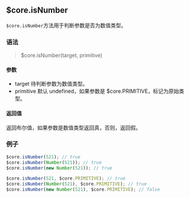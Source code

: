 ## $core.isNumber

`$core.isNumber`方法用于判断参数是否为数值类型。

### 语法

> $core.isNumber(target, primitive)

#### 参数

- target 待判断参数为数值类型。
- primitive 默认 undefined，如果参数是 $core.PRIMITIVE，标记为原始类型。

#### 返回值

返回布尔值，如果参数是数值类型返回真，否则，返回假。

### 例子

```javascript
$core.isNumber(521); // true
$core.isNumber(Number(521)); // true
$core.isNumber(new Number(521)); // true

$core.isNumber(521, $core.PRIMITIVE); // true
$core.isNumber(Number(521), $core.PRIMITIVE); // true
$core.isNumber(new Number(521), $core.PRIMITIVE); // false
```
